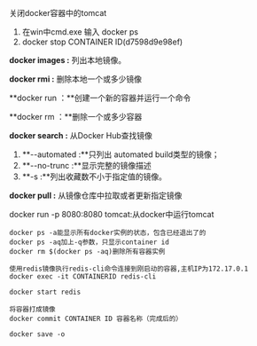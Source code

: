 关闭docker容器中的tomcat

1. 在win中cmd.exe 输入 docker ps 
2. docker stop  CONTAINER ID(d7598d9e98ef)



**docker images :** 列出本地镜像。

**docker rmi :** 删除本地一个或多少镜像

**docker run ：**创建一个新的容器并运行一个命令

**docker rm ：**删除一个或多少容器

**docker search :** 从Docker Hub查找镜像

1. **--automated :**只列出 automated build类型的镜像；
2. **--no-trunc :**显示完整的镜像描述
3. **-s :**列出收藏数不小于指定值的镜像。

**docker pull :** 从镜像仓库中拉取或者更新指定镜像

docker run -p 8080:8080 tomcat:从docker中运行tomcat



```
docker ps -a能显示所有docker实例的状态，包含已经退出了的
docker ps -aq加上-q参数，只显示container id
docker rm $(docker ps -aq)删除所有容器实例

使用redis镜像执行redis-cli命令连接到刚启动的容器,主机IP为172.17.0.1
docker exec -it CONTAINERID redis-cli

```



```
docker start redis

将容器打成镜像
docker commit CONTAINER ID 容器名称（完成后的）

docker save -o
```




































